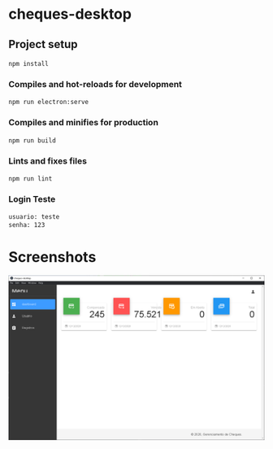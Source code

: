 # cheques-desktop

## Project setup
```
npm install
```

### Compiles and hot-reloads for development
```
npm run electron:serve
```

### Compiles and minifies for production
```
npm run build
```

### Lints and fixes files
```
npm run lint
```

### Login Teste
```
usuario: teste
senha: 123
```

# Screenshots
<p align="center">
  <img src="https://github.com/karenyov/cheques-desktop/blob/master/app.png" width="600">
</p>

